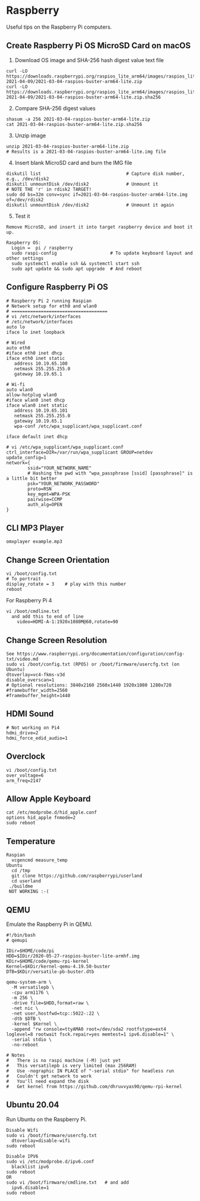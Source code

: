 # Raspberry
Useful tips on the Raspberry Pi computers.


## Create Raspberry Pi OS MicroSD Card on macOS
1. Download OS image and SHA-256 hash digest value text file
```
curl -LO https://downloads.raspberrypi.org/raspios_lite_arm64/images/raspios_lite_arm64-2021-04-09/2021-03-04-raspios-buster-arm64-lite.zip
curl -LO https://downloads.raspberrypi.org/raspios_lite_arm64/images/raspios_lite_arm64-2021-04-09/2021-03-04-raspios-buster-arm64-lite.zip.sha256
```
2. Compare SHA-256 digest values
```
shasum -a 256 2021-03-04-raspios-buster-arm64-lite.zip
cat 2021-03-04-raspios-buster-arm64-lite.zip.sha256
```
3. Unzip image
```
unzip 2021-03-04-raspios-buster-arm64-lite.zip
# Results is a 2021-03-04-raspios-buster-arm64-lite.img file
```
4. Insert blank MicroSD card and burn the IMG file
```
diskutil list                                # Capture disk number, e.g., /dev/disk2
diskutil unmountDisk /dev/disk2              # Unmount it
# NOTE THE 'r' in rdisk2 TARGET!
sudo dd bs=32m conv=sync if=2021-03-04-raspios-buster-arm64-lite.img of=/dev/rdisk2
diskutil unmountDisk /dev/disk2              # Unmount it again
```
5. Test it
```
Remove MicroSD, and insert it into target raspberry device and boot it up.

Raspberry OS:
  Login =  pi / raspberry
  sudo raspi-config                    # To update keyboard layout and other settings
  sudo systemctl enable ssh && systemctl start ssh
  sudo apt update && sudo apt upgrade  # And reboot
```


## Configure Raspberry Pi OS
```
# Raspberry Pi 2 running Raspian
# Network setup for eth0 and wlan0
# ====================================
# vi /etc/network/interfaces
# /etc/network/interfaces
auto lo
iface lo inet loopback

# Wired
auto eth0
#iface eth0 inet dhcp
iface eth0 inet static
   address 10.19.65.100
   netmask 255.255.255.0
   gateway 10.19.65.1

# Wi-fi
auto wlan0
allow-hotplug wlan0
#iface wlan0 inet dhcp
iface wlan0 inet static
   address 10.19.65.101
   netmask 255.255.255.0
   gateway 10.19.65.1
   wpa-conf /etc/wpa_supplicant/wpa_supplicant.conf

iface default inet dhcp

# vi /etc/wpa_supplicant/wpa_supplicant.conf
ctrl_interface=DIR=/var/run/wpa_supplicant GROUP=netdev
update_config=1
network={
        ssid="YOUR_NETWORK_NAME"
        # Hashing the pwd with "wpa_passphrase [ssid] [passphrase]" is a little bit better
        psk="YOUR_NETWORK_PASSWORD"
        proto=RSN
        key_mgmt=WPA-PSK
        pairwise=CCMP
        auth_alg=OPEN
}
```


## CLI MP3 Player
```
omxplayer example.mp3
```


## Change Screen Orientation
```
vi /boot/config.txt
# To portrait
display_rotate = 3    # play with this number
reboot
```
For Raspberry Pi 4
```
vi /boot/cmdline.txt
  and add this to end of line
    video=HDMI-A-1:1920x1080M@60,rotate=90
```


## Change Screen Resolution
```
See https://www.raspberrypi.org/documentation/configuration/config-txt/video.md
sudo vi /boot/config.txt (RPOS) or /boot/firmware/usercfg.txt (on Ubuntu)
dtoverlay=vc4-fkms-v3d
disable_overscan=1
# Optional resolutions: 3840x2160 2560x1440 1920x1080 1280x720
#framebuffer_width=2560
#framebuffer_height=1440
```


## HDMI Sound
```
# Not working on Pi4
hdmi_drive=2
hdmi_force_edid_audio=1
```


## Overclock
```
vi /boot/config.txt
over_voltage=6
arm_freq=2147
```


## Allow Apple Keyboard
```
cat /etc/modprobe.d/hid_apple.conf
options hid_apple fnmode=2
sudo reboot
```


## Temperature
```
Raspian
  vcgencmd measure_temp
Ubuntu
  cd /tmp
  git clone https://github.com/raspberrypi/userland
  cd userland
 ./buildme
 NOT WORKING :-(
```


## QEMU
Emulate the Raspberry Pi in QEMU.
```
#!/bin/bash
# qemupi

IDir=$HOME/code/pi
HDD=$IDir/2020-05-27-raspios-buster-lite-armhf.img
KDir=$HOME/code/qemu-rpi-kernel
Kernel=$KDir/kernel-qemu-4.19.50-buster
DTB=$KDir/versatile-pb-buster.dtb

qemu-system-arm \
  -M versatilepb \
  -cpu arm1176 \
  -m 256 \
  -drive file=$HDD,format=raw \
  -net nic \
  -net user,hostfwd=tcp::5022-:22 \
  -dtb $DTB \
  -kernel $Kernel \
  -append "rw console=ttyAMA0 root=/dev/sda2 rootfstype=ext4 loglevel=8 rootwait fsck.repair=yes memtest=1 ipv6.disable=1" \
  -serial stdio \
  -no-reboot

# Notes
#   There is no raspi machine (-M) just yet
#   This versatilepb is very limited (max 256RAM)
#   Use -nographic IN PLACE of "-serial stdio" for headless run
#   Couldn't get network to work
#   You'll need expand the disk
#   Get kernel from https://github.com/dhruvvyas90/qemu-rpi-kernel
```


## Ubuntu 20.04
Run Ubuntu on the Raspberry Pi.
```
Disable Wifi
sudo vi /boot/firmware/usercfg.txt
  dtoverlay=disable-wifi
sudo reboot

Disable IPV6
sudo vi /etc/modprobe.d/ipv6.conf
  blacklist ipv6
sudo reboot
OR
sudo vi /boot/firmware/cmdline.txt   # and add 
  ipv6.disable=1
sudo reboot
```

